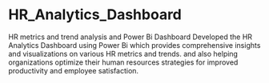 # HR_Analytics_Dashboard
HR metrics and trend analysis and Power Bi Dashboard
Developed the HR Analytics Dashboard using Power Bi which provides comprehensive insights and visualizations on various HR metrics and trends. and also helping organizations optimize their human resources strategies for improved productivity and employee satisfaction.
